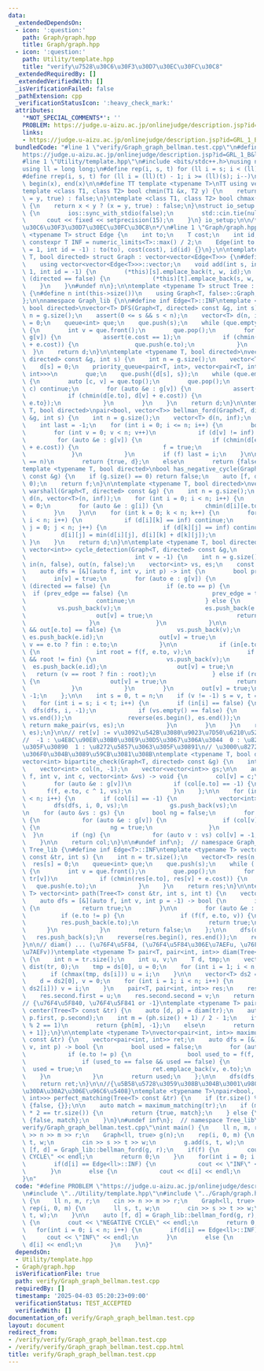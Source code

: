 ```yaml
---
data:
  _extendedDependsOn:
  - icon: ':question:'
    path: Graph/graph.hpp
    title: Graph/graph.hpp
  - icon: ':question:'
    path: Utility/template.hpp
    title: "verify\u7528\u30C6\u30F3\u30D7\u30EC\u30FC\u30C8"
  _extendedRequiredBy: []
  _extendedVerifiedWith: []
  _isVerificationFailed: false
  _pathExtension: cpp
  _verificationStatusIcon: ':heavy_check_mark:'
  attributes:
    '*NOT_SPECIAL_COMMENTS*': ''
    PROBLEM: https://judge.u-aizu.ac.jp/onlinejudge/description.jsp?id=GRL_1_B&lang=ja
    links:
    - https://judge.u-aizu.ac.jp/onlinejudge/description.jsp?id=GRL_1_B&lang=ja
  bundledCode: "#line 1 \"verify/Graph_graph_bellman.test.cpp\"\n#define PROBLEM \"\
    https://judge.u-aizu.ac.jp/onlinejudge/description.jsp?id=GRL_1_B&lang=ja\"\n\
    #line 1 \"Utility/template.hpp\"\n#include <bits/stdc++.h>\nusing namespace std;\n\
    using ll = long long;\n#define rep(i, s, t) for (ll i = s; i < (ll)(t); i++)\n\
    #define rrep(i, s, t) for (ll i = (ll)(t) - 1; i >= (ll)(s); i--)\n#define all(x)\
    \ begin(x), end(x)\n\n#define TT template <typename T>\nTT using vec = vector<T>;\n\
    template <class T1, class T2> bool chmin(T1 &x, T2 y) {\n    return x > y ? (x\
    \ = y, true) : false;\n}\ntemplate <class T1, class T2> bool chmax(T1 &x, T2 y)\
    \ {\n    return x < y ? (x = y, true) : false;\n}\nstruct io_setup {\n    io_setup()\
    \ {\n        ios::sync_with_stdio(false);\n        std::cin.tie(nullptr);\n  \
    \      cout << fixed << setprecision(15);\n    }\n} io_setup;\n\n/*\n@brief verify\u7528\
    \u30C6\u30F3\u30D7\u30EC\u30FC\u30C8\n*/\n#line 1 \"Graph/graph.hpp\"\ntemplate\
    \ <typename T> struct Edge {\n    int to;\n    T cost;\n    int id;\n    static\
    \ constexpr T INF = numeric_limits<T>::max() / 2;\n    Edge(int to = 0, T cost\
    \ = 1, int id = -1) : to(to), cost(cost), id(id) {}\n};\n\ntemplate <typename\
    \ T, bool directed> struct Graph : vector<vector<Edge<T>>> {\n#define n int(this->size())\n\
    \    using vector<vector<Edge<T>>>::vector;\n    void add(int s, int t, T w =\
    \ 1, int id = -1) {\n        (*this)[s].emplace_back(t, w, id);\n        if constexpr\
    \ (directed == false) {\n            (*this)[t].emplace_back(s, w, id);\n    \
    \    }\n    }\n#undef n\n};\n\ntemplate <typename T> struct Tree : Graph<T, false>\
    \ {\n#define n int(this->size())\n    using Graph<T, false>::Graph;\n#undef n\n\
    };\n\nnamespace Graph_lib {\n\n#define inf Edge<T>::INF\ntemplate <typename T,\
    \ bool directed>\nvector<T> DFS(Graph<T, directed> const &g, int s) {\n    int\
    \ n = g.size();\n    assert(0 <= s && s < n);\n    vector<T> d(n, inf);\n    d[s]\
    \ = 0;\n    queue<int> que;\n    que.push(s);\n    while (que.empty() == false)\
    \ {\n        int v = que.front();\n        que.pop();\n        for (auto &e :\
    \ g[v]) {\n            assert(e.cost == 1);\n            if (chmin(d[e.to], d[v]\
    \ + e.cost)) {\n                que.push(e.to);\n            }\n        }\n  \
    \  }\n    return d;\n}\n\ntemplate <typename T, bool directed>\nvector<T> dijkstra(Graph<T,\
    \ directed> const &g, int s) {\n    int n = g.size();\n    vector<T> d(n, inf);\n\
    \    d[s] = 0;\n    priority_queue<pair<T, int>, vector<pair<T, int>>, greater<pair<T,\
    \ int>>>\n        que;\n    que.push({d[s], s});\n    while (que.empty() == false)\
    \ {\n        auto [c, v] = que.top();\n        que.pop();\n        if (d[v] <\
    \ c) continue;\n        for (auto &e : g[v]) {\n            assert(e.cost >= 0);\n\
    \            if (chmin(d[e.to], d[v] + e.cost)) {\n                que.push({d[e.to],\
    \ e.to});\n            }\n        }\n    }\n    return d;\n}\n\ntemplate <typename\
    \ T, bool directed>\npair<bool, vector<T>> bellman_ford(Graph<T, directed> const\
    \ &g, int s) {\n    int n = g.size();\n    vector<T> d(n, inf);\n    d[s] = 0;\n\
    \    int last = -1;\n    for (int i = 0; i <= n; i++) {\n        bool f = false;\n\
    \        for (int v = 0; v < n; v++)\n            if (d[v] != inf) {\n       \
    \         for (auto &e : g[v]) {\n                    if (chmin(d[e.to], d[v]\
    \ + e.cost)) {\n                        f = true;\n                    }\n   \
    \             }\n            }\n        if (f) last = i;\n    }\n\n    if (last\
    \ == n)\n        return {true, d};\n    else\n        return {false, d};\n}\n\n\
    template <typename T, bool directed>\nbool has_negative_cycle(Graph<T, directed>\
    \ const &g) {\n    if (g.size() == 0) return false;\n    auto [f, d] = bellman_ford(g,\
    \ 0);\n    return f;\n}\n\ntemplate <typename T, bool directed>\nvector<vector<T>>\
    \ warshall(Graph<T, directed> const &g) {\n    int n = g.size();\n    vector<vector<T>>\
    \ d(n, vector<T>(n, inf));\n    for (int i = 0; i < n; i++) {\n        d[i][i]\
    \ = 0;\n        for (auto &e : g[i]) {\n            chmin(d[i][e.to], e.cost);\n\
    \        }\n    }\n\n    for (int k = 0; k < n; k++) {\n        for (int i = 0;\
    \ i < n; i++) {\n            if (d[i][k] == inf) continue;\n            for (int\
    \ j = 0; j < n; j++) {\n                if (d[k][j] == inf) continue;\n      \
    \          d[i][j] = min(d[i][j], d[i][k] + d[k][j]);\n            }\n       \
    \ }\n    }\n    return d;\n}\n\ntemplate <typename T, bool directed>\npair<vector<int>,\
    \ vector<int>> cycle_detection(Graph<T, directed> const &g,\n                \
    \                               int v = -1) {\n    int n = g.size();\n    vector<bool>\
    \ in(n, false), out(n, false);\n    vector<int> vs, es;\n    const int fin = INT_MAX;\n\
    \    auto dfs = [&](auto f, int v, int p) -> int {\n        bool prev_edge = false;\n\
    \        in[v] = true;\n        for (auto e : g[v]) {\n            if constexpr\
    \ (directed == false) {\n                if (e.to == p) {\n                  \
    \  if (prev_edge == false) {\n                        prev_edge = true;\n    \
    \                    continue;\n                    } else {\n               \
    \         vs.push_back(v);\n                        es.push_back(e.id);\n    \
    \                    out[v] = true;\n                        return e.to;\n  \
    \                  }\n                }\n            }\n\n            if (in[e.to]\
    \ && out[e.to] == false) {\n                vs.push_back(v);\n               \
    \ es.push_back(e.id);\n                out[v] = true;\n                return\
    \ v == e.to ? fin : e.to;\n            }\n\n            if (in[e.to] == false)\
    \ {\n                int root = f(f, e.to, v);\n                if (root != -1\
    \ && root != fin) {\n                    vs.push_back(v);\n                  \
    \  es.push_back(e.id);\n                    out[v] = true;\n                 \
    \   return (v == root ? fin : root);\n                } else if (root == fin)\
    \ {\n                    out[v] = true;\n                    return fin;\n   \
    \             }\n            }\n        }\n        out[v] = true;\n        return\
    \ -1;\n    };\n\n    int s = 0, t = n;\n    if (v != -1) s = v, t = v + 1;\n\n\
    \    for (int i = s; i < t; i++) {\n        if (in[i] == false) {\n          \
    \  dfs(dfs, i, -1);\n            if (vs.empty() == false) {\n                reverse(vs.begin(),\
    \ vs.end());\n                reverse(es.begin(), es.end());\n               \
    \ return make_pair(vs, es);\n            }\n        }\n    }\n    return make_pair(vs,\
    \ es);\n}\n\n// ret[v] := v\u3092\u542B\u3080\u9023\u7D50\u6210\u5206\u304C\n\
    //  -1 : \u4E8C\u90E8\u30B0\u30E9\u30D5\u3067\u306A\u3044  0 : \u8272\u5857\u3063\
    \u305F\u30890  1 : \u8272\u5857\u3063\u305F\u30891\n// \u3000\u8272\u5857\u308A\
    \u306F0\u304B\u3089\u59CB\u3081\u308B\ntemplate <typename T, bool directed>\n\
    vector<int> bipartite_check(Graph<T, directed> const &g) {\n    int n = g.size();\n\
    \    vector<int> col(n, -1);\n    vector<vector<int>> gs;\n\n    auto dfs = [&](auto\
    \ f, int v, int c, vector<int> &vs) -> void {\n        col[v] = c;\n        vs.push_back(v);\n\
    \        for (auto &e : g[v])\n            if (col[e.to] == -1) {\n          \
    \      f(f, e.to, c ^ 1, vs);\n            }\n    };\n\n    for (int i = 0; i\
    \ < n; i++) {\n        if (col[i] == -1) {\n            vector<int> vs;\n    \
    \        dfs(dfs, i, 0, vs);\n            gs.push_back(vs);\n        }\n    }\n\
    \n    for (auto &vs : gs) {\n        bool ng = false;\n        for (auto v : vs)\
    \ {\n            for (auto &e : g[v]) {\n                if (col[v] == col[e.to])\
    \ {\n                    ng = true;\n                }\n            }\n      \
    \  }\n        if (ng) {\n            for (auto v : vs) col[v] = -1;\n        }\n\
    \    }\n\n    return col;\n}\n\n#undef inf\n};  // namespace Graph_lib\n\nnamespace\
    \ Tree_lib {\n#define inf Edge<T>::INF\ntemplate <typename T> vector<T> dist(Tree<T>\
    \ const &tr, int s) {\n    int n = tr.size();\n    vector<T> res(n, inf);\n  \
    \  res[s] = 0;\n    queue<int> que;\n    que.push(s);\n    while (!que.empty())\
    \ {\n        int v = que.front();\n        que.pop();\n        for (auto &e :\
    \ tr[v])\n            if (chmin(res[e.to], res[v] + e.cost)) {\n             \
    \   que.push(e.to);\n            }\n    }\n    return res;\n}\n\ntemplate <typename\
    \ T> vector<int> path(Tree<T> const &tr, int s, int t) {\n    vector<int> res;\n\
    \    auto dfs = [&](auto f, int v, int p = -1) -> bool {\n        if (v == t)\
    \ {\n            return true;\n        }\n\n        for (auto &e : tr[v])\n  \
    \          if (e.to != p) {\n                if (f(f, e.to, v)) {\n          \
    \          res.push_back(e.to);\n                    return true;\n          \
    \      }\n            }\n        return false;\n    };\n\n    dfs(dfs, s);\n \
    \   res.push_back(s);\n    reverse(res.begin(), res.end());\n    return res;\n\
    }\n\n// diam() ... (\u76F4\u5F84, (\u76F4\u5F84\u306E\u7AEFu, \u76F4\u5F84\u306E\
    \u7AEFv))\ntemplate <typename T> pair<T, pair<int, int>> diam(Tree<T> const &tr)\
    \ {\n    int n = tr.size();\n    int u, v;\n    T d, tmp;\n    vector<T> ds =\
    \ dist(tr, 0);\n    tmp = ds[0], u = 0;\n    for (int i = 1; i < n; i++) {\n \
    \       if (chmax(tmp, ds[i])) u = i;\n    }\n\n    vector<T> ds2 = dist(tr, u);\n\
    \    d = ds2[0], v = 0;\n    for (int i = 1; i < n; i++) {\n        if (chmax(d,\
    \ ds2[i])) v = i;\n    }\n    pair<T, pair<int, int>> res;\n    res.first = d;\n\
    \    res.second.first = u;\n    res.second.second = v;\n    return res;\n}\n\n\
    // {\u76F4\u5F840, \u76F4\u5F841 or -1}\ntemplate <typename T> pair<int, int>\
    \ center(Tree<T> const &tr) {\n    auto [d, p] = diam(tr);\n    auto ph = path(tr,\
    \ p.first, p.second);\n    int m = (ph.size() + 1) / 2 - 1;\n    if (ph.size()\
    \ % 2 == 1)\n        return {ph[m], -1};\n    else\n        return {ph[m], ph[m\
    \ + 1]};\n}\n\ntemplate <typename T>\nvector<pair<int, int>> maximum_matching(Tree<T>\
    \ const &tr) {\n    vector<pair<int, int>> ret;\n    auto dfs = [&](auto f, int\
    \ v, int p) -> bool {\n        bool used = false;\n        for (auto &e : tr[v])\n\
    \            if (e.to != p) {\n                bool used_to = f(f, e.to, v);\n\
    \                if (used_to == false && used == false) {\n                  \
    \  used = true;\n                    ret.emplace_back(v, e.to);\n            \
    \    }\n            }\n        return used;\n    };\n\n    dfs(dfs, 0, -1);\n\n\
    \    return ret;\n}\n\n//{\u5B58\u5728\u3059\u308B\u304B\u3001\u9802\u70B9\u306E\
    \u30DA\u30A2\u306E\u96C6\u5408}\ntemplate <typename T>\npair<bool, vector<pair<int,\
    \ int>>> perfect_matching(Tree<T> const &tr) {\n    if (tr.size() % 2 == 1) return\
    \ {false, {}};\n\n    auto match = maximum_matching(tr);\n    if (match.size()\
    \ * 2 == tr.size()) {\n        return {true, match};\n    } else {\n        return\
    \ {false, match};\n    }\n}\n#undef inf\n};  // namespace Tree_lib\n#line 4 \"\
    verify/Graph_graph_bellman.test.cpp\"\nint main() {\n    ll n, m, r;\n    cin\
    \ >> n >> m >> r;\n    Graph<ll, true> g(n);\n    rep(i, 0, m) {\n        ll s,\
    \ t, w;\n        cin >> s >> t >> w;\n        g.add(s, t, w);\n    }\n\n    auto\
    \ [f, d] = Graph_lib::bellman_ford(g, r);\n    if(f) {\n        cout << \"NEGATIVE\
    \ CYCLE\" << endl;\n        return 0;\n    }\n    for(int i = 0; i < n; i++) {\n\
    \        if(d[i] == Edge<ll>::INF) {\n            cout << \"INF\" << endl;\n \
    \       }\n        else {\n            cout << d[i] << endl;\n        }\n    }\n\
    }\n"
  code: "#define PROBLEM \"https://judge.u-aizu.ac.jp/onlinejudge/description.jsp?id=GRL_1_B&lang=ja\"\
    \n#include \"../Utility/template.hpp\"\n#include \"../Graph/graph.hpp\"\nint main()\
    \ {\n    ll n, m, r;\n    cin >> n >> m >> r;\n    Graph<ll, true> g(n);\n   \
    \ rep(i, 0, m) {\n        ll s, t, w;\n        cin >> s >> t >> w;\n        g.add(s,\
    \ t, w);\n    }\n\n    auto [f, d] = Graph_lib::bellman_ford(g, r);\n    if(f)\
    \ {\n        cout << \"NEGATIVE CYCLE\" << endl;\n        return 0;\n    }\n \
    \   for(int i = 0; i < n; i++) {\n        if(d[i] == Edge<ll>::INF) {\n      \
    \      cout << \"INF\" << endl;\n        }\n        else {\n            cout <<\
    \ d[i] << endl;\n        }\n    }\n}"
  dependsOn:
  - Utility/template.hpp
  - Graph/graph.hpp
  isVerificationFile: true
  path: verify/Graph_graph_bellman.test.cpp
  requiredBy: []
  timestamp: '2025-04-03 05:20:23+09:00'
  verificationStatus: TEST_ACCEPTED
  verifiedWith: []
documentation_of: verify/Graph_graph_bellman.test.cpp
layout: document
redirect_from:
- /verify/verify/Graph_graph_bellman.test.cpp
- /verify/verify/Graph_graph_bellman.test.cpp.html
title: verify/Graph_graph_bellman.test.cpp
---
```

